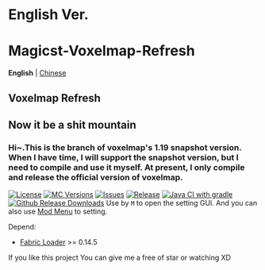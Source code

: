 # English Ver.
# Magicst-Voxelmap-Refresh
**English** | [Chinese](./README.md)
## Voxelmap Refresh

## Now it be a shit mountain

### Hi~.This is the branch of voxelmap's 1.19 snapshot version. When I have time, I will support the snapshot version, but I need to compile and use it myself. At present, I only compile and release the official version of voxelmap.

[![License](https://img.shields.io/github/license/MagicstMagoo/Magicst-Voxelmap-Refresh?style=flat-square)](https://www.gnu.org/licenses/gpl-3.0.en.html)
[![MC Versions](https://img.shields.io/badge/For%20MC-22w19a%20-red?style=flat-square)](https://io.magicst.cn/bucket)
[![Issues](https://img.shields.io/github/issues/MagicstMagoo/Magicst-Voxelmap-Refresh?style=flat-square)](https://github.com/MagicstMagoo/Magicst-Voxelmap-Refresh/issues)
[![Release](https://img.shields.io/badge/release-1.18.2--build%2Bdev.5-blue?style=flat-square)](https://github.com/MagicstMagoo/Magicst-Voxelmap-Refresh/releases/tag/Release)
[![Java CI with gradle](https://img.shields.io/github/workflow/status/MagicstMagoo/Magicst-Voxelmap-Refresh/build?label=Build&style=flat-square)](https://github.com/MagicstMagoo/Magicst-Voxelmap-Refresh/.github/workflows/build.yml)
[![Github Release Downloads](https://img.shields.io/github/downloads/MagicstMagoo/Magicst-Voxelmap-Refresh/total?label=Github%20Release%20Downloads&style=flat-square)](https://github.com/MagicstMagoo/Magicst-Voxelmap-Refresh/releases)
Use by `M` to open the setting GUI. And you can also use [Mod Menu](https://www.curseforge.com/minecraft/mc-mods/modmenu) to setting.


Depend:

- [Fabric Loader](https://fabricmc.net/use/) >= 0.14.5

If you like this project
You can give me a free of star or watching  XD
